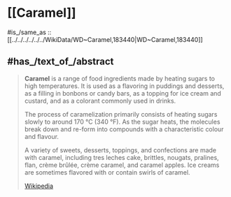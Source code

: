 
# [[Caramel]] 

#is_/same_as :: [[../../../../../../WikiData/WD~Caramel,183440|WD~Caramel,183440]] 

## #has_/text_of_/abstract 

> **Caramel** is a range of food ingredients made by heating sugars to high temperatures. 
> It is used as a flavoring in puddings and desserts, as a filling in bonbons or candy bars, 
> as a topping for ice cream and custard, and as a colorant commonly used in drinks.
>
> The process of caramelization primarily consists of heating sugars slowly to around 170 °C (340 °F). 
> As the sugar heats, the molecules break down 
> and re-form into compounds with a characteristic colour and flavour.
>
> A variety of sweets, desserts, toppings, and confections are made with caramel, 
> including tres leches cake, brittles, nougats, pralines, flan, crème brûlée, crème caramel, and caramel apples. 
> Ice creams are sometimes flavored with or contain swirls of caramel.
>
> [Wikipedia](https://en.wikipedia.org/wiki/Caramel) 

